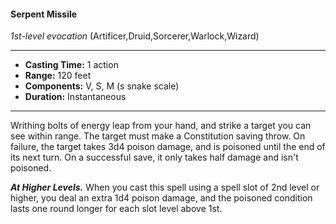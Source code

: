 #### Serpent Missile
*1st-level evocation* (Artificer,Druid,Sorcerer,Warlock,Wizard)
___
- **Casting Time:** 1 action
- **Range:** 120 feet
- **Components:** V, S, M (s snake scale)
- **Duration:** Instantaneous
---
Writhing bolts of energy leap from your hand, and
strike a target you can see within range. The target
must make a Constitution saving throw. On failure,
the target takes 3d4 poison damage, and is poisoned
until the end of its next turn. On a successful save,
it only takes half damage and isn't poisoned.

***At Higher Levels.***  When you cast this spell using
a spell slot of 2nd level or higher, you deal an extra
1d4 poison damage, and the poisoned condition
lasts one round longer for each slot level above 1st.
